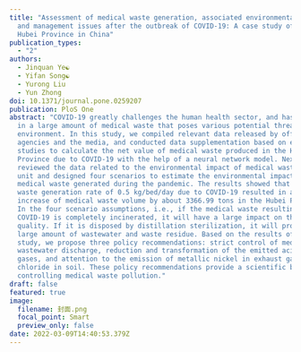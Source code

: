 ```yaml
---
title: "Assessment of medical waste generation, associated environmental impact,
  and management issues after the outbreak of COVID-19: A case study of the
  Hubei Province in China"
publication_types:
  - "2"
authors:
  - Jinquan Ye☯
  - Yifan Song☯
  - Yurong Liu
  - Yun Zhong
doi: 10.1371/journal.pone.0259207
publication: PloS One
abstract: "COVID-19 greatly challenges the human health sector, and has resulted
  in a large amount of medical waste that poses various potential threats to the
  environment. In this study, we compiled relevant data released by official
  agencies and the media, and conducted data supplementation based on earlier
  studies to calculate the net value of medical waste produced in the Hubei
  Province due to COVID-19 with the help of a neural network model. Next, we
  reviewed the data related to the environmental impact of medical waste per
  unit and designed four scenarios to estimate the environmental impact of new
  medical waste generated during the pandemic. The results showed that a medical
  waste generation rate of 0.5 kg/bed/day due to COVID-19 resulted in a net
  increase of medical waste volume by about 3366.99 tons in the Hubei Province.
  In the four scenario assumptions, i.e., if the medical waste resulting from
  COVID-19 is completely incinerated, it will have a large impact on the air
  quality. If it is disposed by distillation sterilization, it will produce a
  large amount of wastewater and waste residue. Based on the results of the
  study, we propose three policy recommendations: strict control of medical
  wastewater discharge, reduction and transformation of the emitted acidic
  gases, and attention to the emission of metallic nickel in exhaust gas and
  chloride in soil. These policy recommendations provide a scientific basis for
  controlling medical waste pollution."
draft: false
featured: true
image:
  filename: 封面.png
  focal_point: Smart
  preview_only: false
date: 2022-03-09T14:40:53.379Z
---
```

